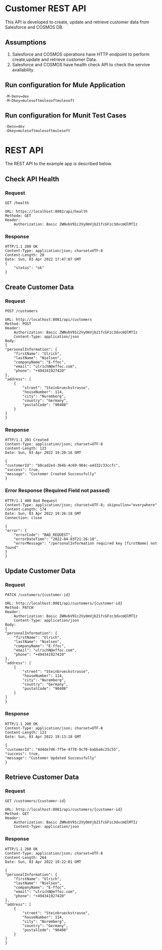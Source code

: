 # Customer REST API

This API is developed to create, update and retrieve customer data from Salesforce and COSMOS DB.


## Assumptions

1. Salesforce and COSMOS operations have HTTP endpoint to perform create,update and retrieve customer Data.
2. Salesforce and COSMOS have health check API to check the servive availability.

## Run configuration for Mule Application

    -M-Denv=dev
	-M-Dkey=mulesoftmulesoftmulesoft

## Run configuration for Munit Test Cases

    -Denv=dev
	-Dkey=mulesoftmulesoftmulesoft

# REST API

The REST API to the example app is described below.

## Check API Health

### Request

`GET /health`

    URL: https://localhost:8082/api/health
	Methode: GET
	Header: 
		Authorization: Basic ZWNvbV91c2VyOmVjb21fcGFzc3dvcmQlMTIz

### Response

	HTTP/1.1 200 OK
	Content-Type: application/json; charset=UTF-8
	Content-Length: 20
	Date: Sun, 03 Apr 2022 17:47:07 GMT	
    {
		"status": "ok"
	}

## Create Customer Data

### Request

`POST /customers`

    URL: http://localhost:8081/api/customers
	Method: POST
	Header: 
		Authorization: Basic ZWNvbV91c2VyOmVjb21fcGFzc3dvcmQlMTIz
		Content-Type: application/json
	Body:
	{
    "personalInformation": {
        "firstName": "Ulrich",
        "lastName": "Nielsen",
        "companyName": "E-ffoc",
        "email": "ulrichN@effoc.com",
        "phone": "+494341927420"
    },
    "address": [
        {
            "street": "Steinbrueckstrasse",
            "houseNumber": 114,
            "city": "Nuremberg",
            "country": "Germany",
            "postalCode": "90408"
        }
    ]
	}

### Response

    HTTP/1.1 201 Created
    Content-Type: application/json; charset=UTF-8
	Content-Length: 123
	Date: Sun, 03 Apr 2022 19:20:16 GMT

    {
    "customerId": "b0cad2ed-364b-4c69-904c-e4d32c33ccfc",
    "success": true,
    "message": "Customer Created Successfully"
	}
### Error Response (Required Field not passed)

	HTTP/1.1 400 Bad Request
	Content-Type: application/json; charset=UTF-8; skipnullon="everywhere"
	Content-Length: 174
	Date: Sun, 03 Apr 2022 19:26:18 GMT
	Connection: close
	
	{
    "error": {
        "errorCode": "BAD_REQUEST",
        "errorDateTime": "2022-04-03T21:26:18",
        "errorMessage": "/personalInformation required key [firstName] not found"
    }
	}
## Update Customer Data

### Request

`PATCH /customers/{customer-id}`

    URL: http://localhost:8081/api/customers/{customer-id}
	Method: PATCH
	Header: 
		Authorization: Basic ZWNvbV91c2VyOmVjb21fcGFzc3dvcmQlMTIz
		Content-Type: application/json
	Body:
	{
    "personalInformation": {
        "firstName": "Ulrich",
        "lastName": "Nielsen",
        "companyName": "E-ffoc",
        "email": "ulrichN@effoc.com",
        "phone": "+494341927420"
    },
    "address": [
        {
            "street": "Steinbrueckstrasse",
            "houseNumber": 114,
            "city": "Nuremberg",
            "country": "Germany",
            "postalCode": "90408"
        }
    ]
	}
### Response

    HTTP/1.1 200 OK
    Content-Type: application/json; charset=UTF-8
	Content-Length: 123
	Date: Sun, 03 Apr 2022 19:13:18 GMT

    {
    "customerId": "4d4de7d6-7f5e-4778-9c70-babba6c25c55",
    "success": true,
    "message": "Customer Updated Successfully"
	}

## Retrieve Customer Data

### Request

`GET /customers/{customer-id}`

    URL: http://localhost:8081/api/customers/{customer-id}
	Method: GET
	Header: 
		Authorization: Basic ZWNvbV91c2VyOmVjb21fcGFzc3dvcmQlMTIz
		Content-Type: application/json
		
### Response

    HTTP/1.1 200 OK
    Content-Type: application/json; charset=UTF-8
	Content-Length: 264
	Date: Sun, 03 Apr 2022 19:22:01 GMT

    {
    "personalInformation": {
        "firstName": "Ulrich",
        "lastName": "Nielsen",
        "companyName": "E-ffoc",
        "email": "ulrichN@effoc.com",
        "phone": "+494341927420"
    },
    "address": [
        {
            "street": "Steinbrueckstrasse",
            "houseNumber": 114,
            "city": "Nuremberg",
            "country": "Germany",
            "postalCode": "90408"
        }
    ]
    }
